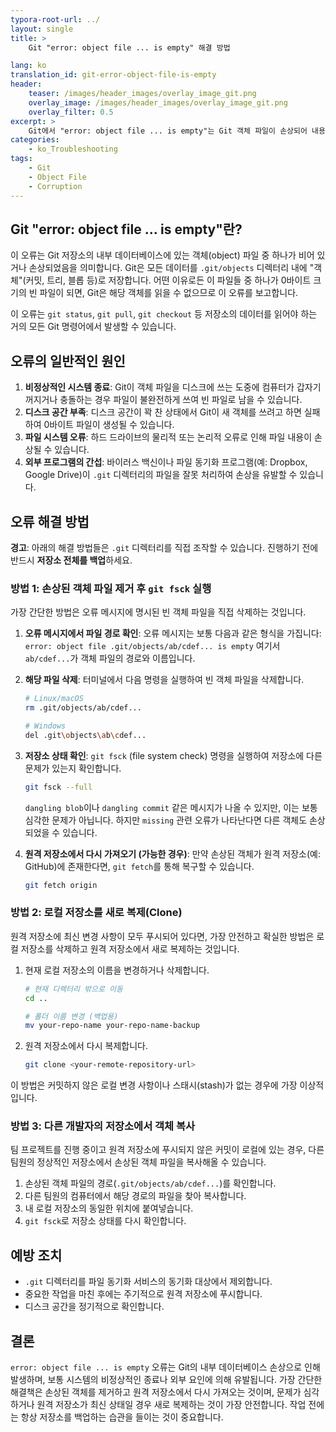 ```yaml
---
typora-root-url: ../
layout: single
title: >
    Git "error: object file ... is empty" 해결 방법

lang: ko
translation_id: git-error-object-file-is-empty
header:
    teaser: /images/header_images/overlay_image_git.png
    overlay_image: /images/header_images/overlay_image_git.png
    overlay_filter: 0.5
excerpt: >
    Git에서 "error: object file ... is empty"는 Git 객체 파일이 손상되어 내용이 비어있을 때 발생합니다. 이 글에서는 오류의 원인과 해결 방법을 알아봅니다.
categories:
    - ko_Troubleshooting
tags:
    - Git
    - Object File
    - Corruption
---
```


## Git "error: object file ... is empty"란?

이 오류는 Git 저장소의 내부 데이터베이스에 있는 객체(object) 파일 중 하나가 비어 있거나 손상되었음을 의미합니다. Git은 모든 데이터를 `.git/objects` 디렉터리 내에 "객체"(커밋, 트리, 블롭 등)로 저장합니다. 어떤 이유로든 이 파일들 중 하나가 0바이트 크기의 빈 파일이 되면, Git은 해당 객체를 읽을 수 없으므로 이 오류를 보고합니다.

이 오류는 `git status`, `git pull`, `git checkout` 등 저장소의 데이터를 읽어야 하는 거의 모든 Git 명령어에서 발생할 수 있습니다.

## 오류의 일반적인 원인

1.  **비정상적인 시스템 종료**: Git이 객체 파일을 디스크에 쓰는 도중에 컴퓨터가 갑자기 꺼지거나 충돌하는 경우 파일이 불완전하게 쓰여 빈 파일로 남을 수 있습니다.
2.  **디스크 공간 부족**: 디스크 공간이 꽉 찬 상태에서 Git이 새 객체를 쓰려고 하면 실패하여 0바이트 파일이 생성될 수 있습니다.
3.  **파일 시스템 오류**: 하드 드라이브의 물리적 또는 논리적 오류로 인해 파일 내용이 손상될 수 있습니다.
4.  **외부 프로그램의 간섭**: 바이러스 백신이나 파일 동기화 프로그램(예: Dropbox, Google Drive)이 `.git` 디렉터리의 파일을 잘못 처리하여 손상을 유발할 수 있습니다.

## 오류 해결 방법

**경고**: 아래의 해결 방법들은 `.git` 디렉터리를 직접 조작할 수 있습니다. 진행하기 전에 반드시 **저장소 전체를 백업**하세요.

### 방법 1: 손상된 객체 파일 제거 후 `git fsck` 실행

가장 간단한 방법은 오류 메시지에 명시된 빈 객체 파일을 직접 삭제하는 것입니다.

1.  **오류 메시지에서 파일 경로 확인**:
    오류 메시지는 보통 다음과 같은 형식을 가집니다:
    `error: object file .git/objects/ab/cdef... is empty`
    여기서 `ab/cdef...`가 객체 파일의 경로와 이름입니다.

2.  **해당 파일 삭제**:
    터미널에서 다음 명령을 실행하여 빈 객체 파일을 삭제합니다.
    ```bash
    # Linux/macOS
    rm .git/objects/ab/cdef...

    # Windows
    del .git\objects\ab\cdef...
    ```

3.  **저장소 상태 확인**:
    `git fsck` (file system check) 명령을 실행하여 저장소에 다른 문제가 있는지 확인합니다.
    ```bash
    git fsck --full
    ```
    `dangling blob`이나 `dangling commit` 같은 메시지가 나올 수 있지만, 이는 보통 심각한 문제가 아닙니다. 하지만 `missing` 관련 오류가 나타난다면 다른 객체도 손상되었을 수 있습니다.

4.  **원격 저장소에서 다시 가져오기 (가능한 경우)**:
    만약 손상된 객체가 원격 저장소(예: GitHub)에 존재한다면, `git fetch`를 통해 복구할 수 있습니다.
    ```bash
    git fetch origin
    ```

### 방법 2: 로컬 저장소를 새로 복제(Clone)

원격 저장소에 최신 변경 사항이 모두 푸시되어 있다면, 가장 안전하고 확실한 방법은 로컬 저장소를 삭제하고 원격 저장소에서 새로 복제하는 것입니다.

1.  현재 로컬 저장소의 이름을 변경하거나 삭제합니다.
    ```bash
    # 현재 디렉터리 밖으로 이동
    cd ..

    # 폴더 이름 변경 (백업용)
    mv your-repo-name your-repo-name-backup
    ```

2.  원격 저장소에서 다시 복제합니다.
    ```bash
    git clone <your-remote-repository-url>
    ```

이 방법은 커밋하지 않은 로컬 변경 사항이나 스태시(stash)가 없는 경우에 가장 이상적입니다.

### 방법 3: 다른 개발자의 저장소에서 객체 복사

팀 프로젝트를 진행 중이고 원격 저장소에 푸시되지 않은 커밋이 로컬에 있는 경우, 다른 팀원의 정상적인 저장소에서 손상된 객체 파일을 복사해올 수 있습니다.

1.  손상된 객체 파일의 경로(`.git/objects/ab/cdef...`)를 확인합니다.
2.  다른 팀원의 컴퓨터에서 해당 경로의 파일을 찾아 복사합니다.
3.  내 로컬 저장소의 동일한 위치에 붙여넣습니다.
4.  `git fsck`로 저장소 상태를 다시 확인합니다.

## 예방 조치

-   `.git` 디렉터리를 파일 동기화 서비스의 동기화 대상에서 제외합니다.
-   중요한 작업을 마친 후에는 주기적으로 원격 저장소에 푸시합니다.
-   디스크 공간을 정기적으로 확인합니다.

## 결론

`error: object file ... is empty` 오류는 Git의 내부 데이터베이스 손상으로 인해 발생하며, 보통 시스템의 비정상적인 종료나 외부 요인에 의해 유발됩니다. 가장 간단한 해결책은 손상된 객체를 제거하고 원격 저장소에서 다시 가져오는 것이며, 문제가 심각하거나 원격 저장소가 최신 상태일 경우 새로 복제하는 것이 가장 안전합니다. 작업 전에는 항상 저장소를 백업하는 습관을 들이는 것이 중요합니다.
